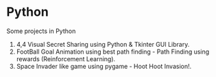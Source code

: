 # Python
Some projects in Python
1. 4,4 Visual Secret Sharing using Python & Tkinter GUI Library.
2. FootBall Goal Animation using best path finding - Path Finding using rewards (Reinforcement Learning).
3. Space Invader like game using pygame - Hoot Hoot Invasion!.
